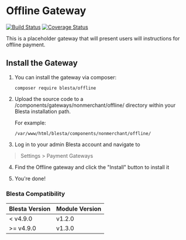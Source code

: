 # Offline Gateway

[![Build Status](https://travis-ci.org/blesta/gateway-offline.svg?branch=master)](https://travis-ci.org/blesta/gateway-offline) [![Coverage Status](https://coveralls.io/repos/github/blesta/gateway-offline/badge.svg?branch=master)](https://coveralls.io/github/blesta/gateway-offline?branch=master)

This is a placeholder gateway that will present users will instructions for offline payment.

## Install the Gateway

1. You can install the gateway via composer:

    ```
    composer require blesta/offline
    ```

2. Upload the source code to a /components/gateways/nonmerchant/offline/ directory within
your Blesta installation path.

    For example:

    ```
    /var/www/html/blesta/components/nonmerchant/offline/
    ```

3. Log in to your admin Blesta account and navigate to
> Settings > Payment Gateways

4. Find the Offline gateway and click the "Install" button to install it

5. You're done!

### Blesta Compatibility

|Blesta Version|Module Version|
|--------------|--------------|
|< v4.9.0|v1.2.0|
|>= v4.9.0|v1.3.0|
